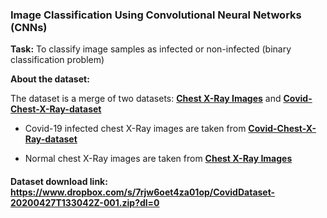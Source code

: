 ### Image Classification Using Convolutional Neural Networks (CNNs)

**Task:**  To classify image samples as infected or non-infected (binary classification problem)

**About the dataset:**

The dataset is a merge of two datasets: **[Chest X-Ray Images](https://www.kaggle.com/paultimothymooney/chest-xray-pneumonia)** and **[Covid-Chest-X-Ray-dataset](https://github.com/ieee8023/covid-chestxray-dataset)**
 
 - Covid-19 infected chest X-Ray images are taken from **[Covid-Chest-X-Ray-dataset](https://github.com/ieee8023/covid-chestxray-dataset)**
 
 - Normal chest X-Ray images are taken from **[Chest X-Ray Images](https://www.kaggle.com/paultimothymooney/chest-xray-pneumonia)**
 
#### Dataset download link: https://www.dropbox.com/s/7rjw6oet4za01op/CovidDataset-20200427T133042Z-001.zip?dl=0
